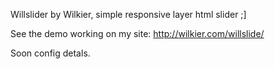 Willslider by Wilkier, simple responsive layer html slider ;]

See the demo working on my site:
http://wilkier.com/willslide/

Soon config detals.
